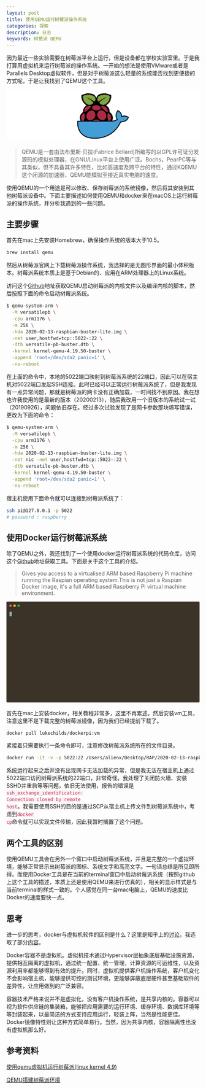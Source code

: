 ```yaml
---
layout: post
title: 使用QEMU运行树莓派操作系统
categories: 探索
description: 日志
keywords: 树莓派 QEMU
---
```


因为最近一些实验需要在树莓派平台上运行，但是设备都在学校实验室里。于是我打算用虚拟机来运行树莓派的操作系统。一开始的想法是使用VMware或者是Parallels Desktop虚拟软件，但是对于树莓派这么轻量的系统能否找到更便捷的方式呢，于是让我找到了QEMU这个工具。

![](/images/discovery/PIqemu.png)

> QEMU是一套由法布里斯·贝拉(Fabrice Bellard)所编写的以GPL许可证分发源码的模拟处理器，在GNU/Linux平台上使用广泛。Bochs，PearPC等与其类似，但不具备其许多特性，比如高速度及跨平台的特性，通过KQEMU这个闭源的加速器，QEMU能模拟至接近真实电脑的速度。

使用QEMU的一个用途是可以修改、保存树莓派的系统镜像，然后将其安装到其他树莓派设备中。下面主要描述如何使用QEMU和docker来在macOS上运行树莓派的操作系统，并分析我遇到的一些问题。

## 主要步骤

首先在mac上先安装Homebrew，确保操作系统的版本大于10.5。

```bash
brew install qemu
```

然后从树莓派官网上下载树莓派操作系统，我选择的是无图形界面的最小体积版本。树莓派系统本质上是基于Debian的、应用在ARM处理器上的Linux系统。

访问这个[Github][1]地址获取QEMU启动树莓派的内核文件以及编译内核的脚本，然后按照下面的命令启动树莓派系统。

```bash
$ qemu-system-arm \
  -M versatilepb \
  -cpu arm1176 \
  -m 256 \
  -hda 2020-02-13-raspbian-buster-lite.img \
  -net user,hostfwd=tcp::5022-:22 \
  -dtb versatile-pb-buster.dtb \
  -kernel kernel-qemu-4.19.50-buster \
  -append 'root=/dev/sda2 panic=1' \
  -no-reboot
```

在上面的命令中，本地的5022端口映射到树莓派系统的22端口，因此可以在宿主机对5022端口发起SSH连接。此时已经可以正常运行树莓派系统了，但是我发现有一点异常问题，那就是树莓派的网卡没有正确加载，一时间找不到原因。我在想也许我使用的是最新的版本（20200213），随后我改用一个旧版本的系统试一试（20190926），问题依旧存在。经过多次试验发现了是网卡参数那块填写错误，更改为下面的命令：

```bash
$ qemu-system-arm \
  -M versatilepb \
  -cpu arm1176 \
  -m 256 \
  -hda 2020-02-13-raspbian-buster-lite.img \
  -net nic -net user,hostfwd=tcp::5022-:22 \
  -dtb versatile-pb-buster.dtb \
  -kernel kernel-qemu-4.19.50-buster \
  -append 'root=/dev/sda2 panic=1' \
  -no-reboot
```

宿主机使用下面命令就可以连接到树莓派系统了：

```bash
ssh pi@127.0.0.1 -p 5022
# password : raspberry
```

## 使用Docker运行树莓派系统

除了QEMU之外，我还找到了一个使用docker运行树莓派系统的代码仓库，访问这个[Github][2]地址获取工具。下面是关于这个工具的介绍。

> Gives you access to a virtualised ARM based Raspberry Pi machine running the Raspian operating system.This is not just a Raspian Docker image, it's a full ARM based Raspberry Pi virtual machine environment.

![](/images/discovery/dockerpi.svg)

首先在mac上安装docker，相关教程非常多，这里不再累述。然后安装vm工具，注意这里不是下载完整的树莓派镜像，因为我们已经提前下载了。

```bash
docker pull lukechilds/dockerpi:vm
```

紧接着只需要执行一条命令即可，注意修改树莓派系统所在的文件目录。

```bash
docker run -it -v -p 5022:22 /Users/alienx/Desktop/RAP/2020-02-13-raspbian-buster-lite.img:/sdcard/filesystem.img lukechilds/dockerpi:vm
```

系统运行起来之后并没有出现网卡无法加载的异常，但是我无法在宿主机上通过5022端口访问树莓派系统的22端口，非常奇怪。我处理了关闭防火墙、安装SSHD并重启等等问题，依旧无法使用，报告的错误是<code style="color:#c7254e;background-color:#f9f2f4;">ssh_exchange_identification: Connection closed by remote host</code>。我需要使用SSH的目的是通过SCP从宿主机上传文件到树莓派系统中，考虑到<code style="color:#c7254e;background-color:#f9f2f4;">docker cp</code>命令就可以实现文件传输，因此我暂时搁置了这个问题。

## 两个工具的区别

使用QEMU工具会在另外一个窗口中启动树莓派系统，并且是完整的一个虚拟环境，能够正常显示出树莓派的图标、系统文字和高亮文字。一句话总结是所见即所得。而使用Docker工具是在当前的terminal窗口中启动树莓派系统（按照github上这个工具的描述，本质上还是使用QEMU来进行仿真的），相关的显示样式是与当前terminal的样式一致的。个人感觉在同一台mac电脑上，QEMU的速度比Docker的速度要快一点。

## 思考

进一步的思考，docker与虚拟机软件的区别是什么？这里是知乎上的[讨论][3]，我选取了部分[内容][4]。

Docker容器不是虚拟机。虚拟机技术通过Hypervisor层抽象底层基础设施资源，提供相互隔离的虚拟机，通过统一配置、统一管理，计算资源的可运维性，以及资源利用率都能够得到有效的提升。同时，虚拟机提供客户机操作系统，客户机变化不会影响宿主机，能够提供可控的测试环境，更能够屏蔽底层硬件甚至基础软件的差异性，让应用做到的广泛兼容。

容器技术严格来说并不是虚拟化，没有客户机操作系统，是共享内核的。容器可以视为软件供应链的集装箱，能够把应用需要的运行环境、缓存环境、数据库环境等等封装起来，以最简洁的方式支持应用运行，轻装上阵，当然是性能更佳。Docker镜像特性则让这种方式简单易行。当然，因为共享内核，容器隔离性也没有虚拟机那么好。

## 参考资料

[使用qemu虚拟机运行树莓派(linux kernel 4.9)][5]

[QEMU搭建树莓派环境][6]

[1]: https://github.com/dhruvvyas90/qemu-rpi-kernel
[2]: https://github.com/lukechilds/dockerpi
[3]: https://www.zhihu.com/question/48174633
[4]: https://www.zhihu.com/question/48174633/answer/218092411
[5]: https://blog.csdn.net/talkxin/article/details/79505826
[6]: https://zhuanlan.zhihu.com/p/66567877